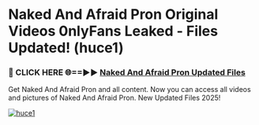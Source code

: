 # Naked And Afraid Pron Original Videos 0nlyFans Leaked - Files Updated! (huce1)

<h3>🔴 CLICK HERE 🌐==►► <a href="https://tinyurl.com/yckcrads" rel="nofollow">Naked And Afraid Pron Updated Files</a></h3>

Get Naked And Afraid Pron and all content. Now you can access all videos and pictures of Naked And Afraid Pron. New Updated Files 2025!

[![huce1](https://i.imgur.com/hpKpOFt.gif)](https://tinyurl.com/yckcrads)

